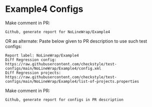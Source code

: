 # Example4 Configs
Make comment in PR:
```
Github, generate report for NoLineWrap/Example4
```
OR as alternate:
Paste below given to PR description to use such test configs:
```
Report label: NoLineWrap/Example4
Diff Regression config: https://raw.githubusercontent.com/checkstyle/test-configs/main/NoLineWrap/Example4/config.xml
Diff Regression projects: https://raw.githubusercontent.com/checkstyle/test-configs/main/NoLineWrap/Example4/list-of-projects.properties
```
Make comment in PR:
```
Github, generate report for configs in PR description
```
